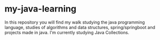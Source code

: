 # my-java-learning
 In this repository you will find my walk studying the java programming language, studies of algorithms and data structures, spring/springboot and projects made in java. I'm currently studying Java Collections.
